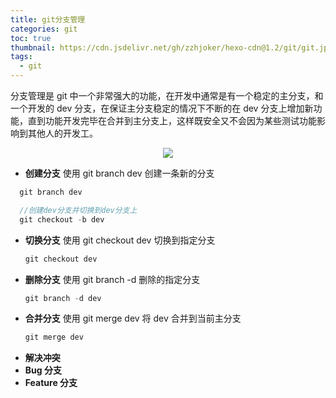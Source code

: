 ```yaml
---
title: git分支管理
categories: git
toc: true
thumbnail: https://cdn.jsdelivr.net/gh/zzhjoker/hexo-cdn@1.2/git/git.jpg
tags:
  - git
---
```


分支管理是 git 中一个非常强大的功能，在开发中通常是有一个稳定的主分支，和一个开发的 dev 分支，在保证主分支稳定的情况下不断的在 dev 分支上增加新功能，直到功能开发完毕在合并到主分支上，这样既安全又不会因为某些测试功能影响到其他人的开发工。

<div align="center">
  <img src="https://cdn.jsdelivr.net/gh/zzhjoker/hexo-cdn@1.5/git/fenzhi.jpg">
</div>

- **创建分支**
  使用 git branch dev 创建一条新的分支

```javascript
  git branch dev

  //创建dev分支并切换到dev分支上
  git checkout -b dev
```

- **切换分支**
  使用 git checkout dev 切换到指定分支
  ```javascript
  git checkout dev
  ```

* **删除分支**
  使用 git branch -d 删除的指定分支
  ```javascript
  git branch -d dev
  ```

- **合并分支**
  使用 git merge dev 将 dev 合并到当前主分支
  ```javascript
  git merge dev
  ```
- **解决冲突**
- **Bug 分支**
- **Feature 分支**
